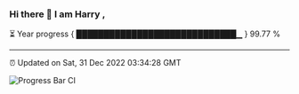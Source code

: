 ### Hi there 👋 I am Harry , 

⏳ Year progress { █████████████████████████████▁ } 99.77 %

---

⏰ Updated on Sat, 31 Dec 2022 03:34:28 GMT

![Progress Bar CI](https://github.com/duykhang68/duykhang68/workflows/Progress%20Bar%20CI/badge.svg)
